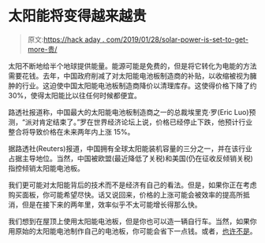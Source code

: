 # 太阳能将变得越来越贵

> 原文:[https://hack aday . com/2019/01/28/solar-power-is-set-to-get-more-贵/](https://hackaday.com/2019/01/28/solar-power-is-set-to-get-more-expensive/)

太阳不断地给半个地球提供能量。能源可能是免费的，但是将它转化为电能的方法需要花钱。去年，中国政府削减了对太阳能电池板制造商的补贴，以收缩被视为臃肿的行业。这迫使中国太阳能电池板制造商降价以清理库存。这使得价格下降了约 30%，使得太阳能比以往任何时候都便宜。

路透社报道称，中国最大的太阳能电池板制造商之一的总裁埃里克·罗(Eric Luo)预测，“派对肯定结束了。”罗在世界经济论坛上说，价格已经停止下跌，他预计行业整合将导致价格在未来两年内上涨 15%。

据路透社(Reuters)报道，中国拥有全球太阳能装机容量的三分之一，并在该行业占据主导地位。当然，中国被欧盟(最近降低了关税)和美国(仍在征收反倾销关税)指控倾销太阳能电池板。

我们更可能对太阳能背后的技术而不是经济有自己的看法。但是，如果你正在考虑购买面板，你可能希望尽快。话又说回来，价格的上涨可能会被效率的提高所抵消，但是在接下来的两年里，效率似乎不太可能增长得那么快。

我们想到在屋顶上使用太阳能电池板，但是你也可以造一辆自行车。当然，如果你用原始的太阳能电池制作自己的电池板，你可能会省下一点钱。或者，[也许不是](https://hackaday.com/2018/07/23/diy-vs-commercially-made-solar-panel/)。